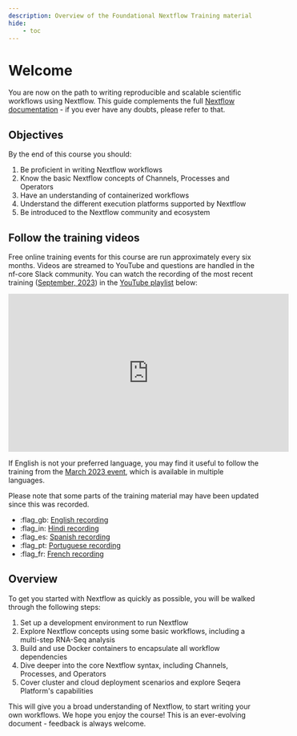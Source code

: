 ```yaml
---
description: Overview of the Foundational Nextflow Training material
hide:
    - toc
---
```


# Welcome

You are now on the path to writing reproducible and scalable scientific workflows using Nextflow. This guide complements the full [Nextflow documentation](https://www.nextflow.io/docs/latest) - if you ever have any doubts, please refer to that.

## Objectives

By the end of this course you should:

1. Be proficient in writing Nextflow workflows
2. Know the basic Nextflow concepts of Channels, Processes and Operators
3. Have an understanding of containerized workflows
4. Understand the different execution platforms supported by Nextflow
5. Be introduced to the Nextflow community and ecosystem

## Follow the training videos

Free online training events for this course are run approximately every six months. Videos are streamed to YouTube and questions are handled in the nf-core Slack community. You can watch the recording of the most recent training ([September, 2023](https://nf-co.re/events/2023/training-basic-2023)) in the [YouTube playlist](https://youtu.be/ERbTqLtAkps?si=6xDoDXsb6kGQ_Qa8) below:

<div style="text-align: center;">
    <iframe width="560" height="315" src="https://www.youtube.com/embed/watch?v=ERbTqLtAkps&list=PL3xpfTVZLcNiLFLiDqk_H5b3TBwvgO_-W" title="YouTube video player" frameborder="0" allow="accelerometer; autoplay; clipboard-write; encrypted-media; gyroscope; picture-in-picture; web-share" allowfullscreen="" data-ruffle-polyfilled=""></iframe>
</div>

If English is not your preferred language, you may find it useful to follow the training from the [March 2023 event](https://nf-co.re/events/2023/training-march-2023), which is available in multiple languages.

Please note that some parts of the training material may have been updated since this was recorded.

-   :flag_gb: [English recording](https://youtube.com/playlist?list=PL3xpfTVZLcNhoWxHR0CS-7xzu5eRT8uHo)
-   :flag_in: [Hindi recording](https://youtube.com/playlist?list=PL3xpfTVZLcNikun1FrSvtXW8ic32TciTJ)
-   :flag_es: [Spanish recording](https://youtube.com/playlist?list=PL3xpfTVZLcNhSlCWVoa3GURacuLWeFc8O)
-   :flag_pt: [Portuguese recording](https://youtube.com/playlist?list=PL3xpfTVZLcNhi41yDYhyHitUhIcUHIbJg)
-   :flag_fr: [French recording](https://youtube.com/playlist?list=PL3xpfTVZLcNhiv9SjhoA1EDOXj9nzIqdS)

## Overview

To get you started with Nextflow as quickly as possible, you will be walked through the following steps:

1. Set up a development environment to run Nextflow
2. Explore Nextflow concepts using some basic workflows, including a multi-step RNA-Seq analysis
3. Build and use Docker containers to encapsulate all workflow dependencies
4. Dive deeper into the core Nextflow syntax, including Channels, Processes, and Operators
5. Cover cluster and cloud deployment scenarios and explore Seqera Platform's capabilities

This will give you a broad understanding of Nextflow, to start writing your own workflows. We hope you enjoy the course! This is an ever-evolving document - feedback is always welcome.

